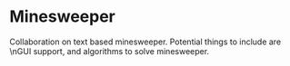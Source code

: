 # Minesweeper
Collaboration on text based minesweeper. Potential things to include are \nGUI support, and algorithms to solve minesweeper.
